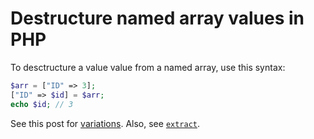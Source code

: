 # Destructure named array values in PHP

To desctructure a value value from a named array, use this syntax:

```php
$arr = ["ID" => 3];
["ID" => $id] = $arr; 
echo $id; // 3
```

See this post for [variations](https://supunkavinda.blog/php-list). Also, see [`extract`](https://www.php.net/manual/en/function.extract.php).
